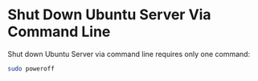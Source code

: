 # Shut Down Ubuntu Server Via Command Line

Shut down Ubuntu Server via command line requires only one command:

```bash
sudo poweroff
```
